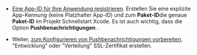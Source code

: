 
* [Eine App-ID für Ihre Anwendung registrieren](https://developer.apple.com/library/ios/documentation/IDEs/Conceptual/AppDistributionGuide/MaintainingProfiles/MaintainingProfiles.html#//apple_ref/doc/uid/TP40012582-CH30-SW991). Erstellen Sie eine explizite App-Kennung (keine Platzhalter App-ID) und zum **Paket-ID**die genaue **Paket-ID** im Projekt Schnellstart Xcode. Es ist auch wichtig, dass die Option **Pushbenachrichtigungen** . 

* Weiter, [zum Konfigurieren von Pushbenachrichtigungen vorbereiten](https://developer.apple.com/library/ios/documentation/IDEs/Conceptual/AppDistributionGuide/AddingCapabilities/AddingCapabilities.html#//apple_ref/doc/uid/TP40012582-CH26-SW6), "Entwicklung" oder "Verteilung" SSL-Zertifikat erstellen.
